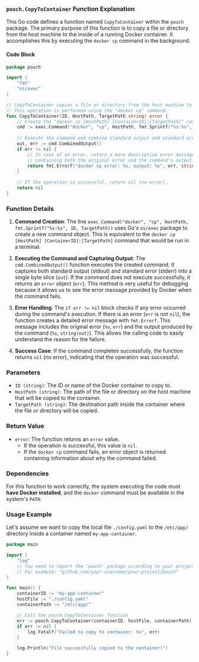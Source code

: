 ### **`pouch.CopyToContainer` Function Explanation**

This Go code defines a function named `CopyToContainer` within the `pouch` package. The primary purpose of this function is to copy a file or directory from the host machine to the inside of a running Docker container. It accomplishes this by executing the `docker cp` command in the background.

#### Code Block

```go
package pouch

import (
	"fmt"
	"os/exec"
)

// CopyToContainer copies a file or directory from the host machine to the specified Docker container.
// This operation is performed using the "docker cp" command.
func CopyToContainer(ID, HostPath, TargetPath string) error {
	// Create the "docker cp [HostPath] [ContainerID]:[TargetPath]" command.
	cmd := exec.Command("docker", "cp", HostPath, fmt.Sprintf("%s:%s", ID, TargetPath))
	
	// Execute the command and combine standard output and standard error.
	out, err := cmd.CombinedOutput()
	if err != nil {
		// In case of an error, return a more descriptive error message
		// containing both the original error and the command's output.
		return fmt.Errorf("docker cp error: %v, output: %s", err, string(out))
	}
	
	// If the operation is successful, return nil (no error).
	return nil
}
```

### Function Details

1.  **Command Creation**:
    The line `exec.Command("docker", "cp", HostPath, fmt.Sprintf("%s:%s", ID, TargetPath))` uses Go's `os/exec` package to create a new command object. This is equivalent to the `docker cp [HostPath] [ContainerID]:[TargetPath]` command that would be run in a terminal.

2.  **Executing the Command and Capturing Output**:
    The `cmd.CombinedOutput()` function executes the created command. It captures both standard output (stdout) and standard error (stderr) into a single byte slice (`out`). If the command does not execute successfully, it returns an `error` object (`err`). This method is very useful for debugging because it allows us to see the error message provided by Docker when the command fails.

3.  **Error Handling**:
    The `if err != nil` block checks if any error occurred during the command's execution. If there is an error (`err` is not `nil`), the function creates a detailed error message with `fmt.Errorf`. This message includes the original error (`%v`, `err`) and the output produced by the command (`%s`, `string(out)`). This allows the calling code to easily understand the reason for the failure.

4.  **Success Case**:
    If the command completes successfully, the function returns `nil` (no error), indicating that the operation was successful.

### Parameters

*   `ID (string)`: The ID or name of the Docker container to copy to.
*   `HostPath (string)`: The path of the file or directory on the host machine that will be copied to the container.
*   `TargetPath (string)`: The destination path inside the container where the file or directory will be copied.

### Return Value

*   `error`: The function returns an `error` value.
    *   If the operation is successful, this value is `nil`.
    *   If the `docker cp` command fails, an error object is returned containing information about why the command failed.

### Dependencies

For this function to work correctly, the system executing the code must **have Docker installed**, and the `docker` command must be available in the system's `PATH`.

### Usage Example

Let's assume we want to copy the local file `./config.yaml` to the `/etc/app/` directory inside a container named `my-app-container`.

```go
package main

import (
	"log"
	// You need to import the 'pouch' package according to your project structure.
	// For example: "github.com/your-username/your-project/pouch"
)

func main() {
	containerID := "my-app-container"
	hostFile := "./config.yaml"
	containerPath := "/etc/app/"

	// Call the pouch.CopyToContainer function
	err := pouch.CopyToContainer(containerID, hostFile, containerPath)
	if err != nil {
		log.Fatalf("Failed to copy to container: %v", err)
	}

	log.Println("File successfully copied to the container!")
}
```